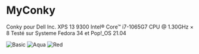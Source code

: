 # MyConky

Conky pour Dell Inc. XPS 13 9300
Intel® Core™ i7-1065G7 CPU @ 1.30GHz × 8
Testé sur Systeme Fedora 34 et Pop!_OS 21.04

![Basic](https://github.com/luminahateo/MyConkyFedora/blob/main/AttachReadME/PreviewBasic.png)
![Aqua](https://github.com/luminahateo/MyConkyFedora/blob/main/AttachReadME/PreviewAqua.png)
![Red](https://github.com/luminahateo/MyConkyFedora/blob/main/AttachReadME/PreviewRed.png)
